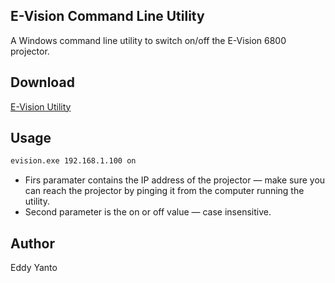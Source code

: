 ## E-Vision Command Line Utility

A Windows command line utility to switch on/off the E-Vision 6800 projector.


## Download

[E-Vision Utility](https://github.com/eddyyanto/evision-utility/archive/master.zip)


## Usage
``` cmd
evision.exe 192.168.1.100 on
```

* Firs paramater contains the IP address of the projector — make sure you can reach the projector by pinging it from the computer running the utility.
* Second parameter is the on or off value — case insensitive.


## Author

Eddy Yanto